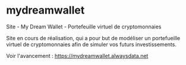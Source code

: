 # mydreamwallet
Site - My Dream Wallet - Portefeuille virtuel de cryptomonnaies

Site en cours de réalisation, qui a pour but de modéliser un portefueille virtuel de cryptomonnaies afin de simuler vos futurs investissements. 

Voir l'avancement : https://mydreamwallet.alwaysdata.net

